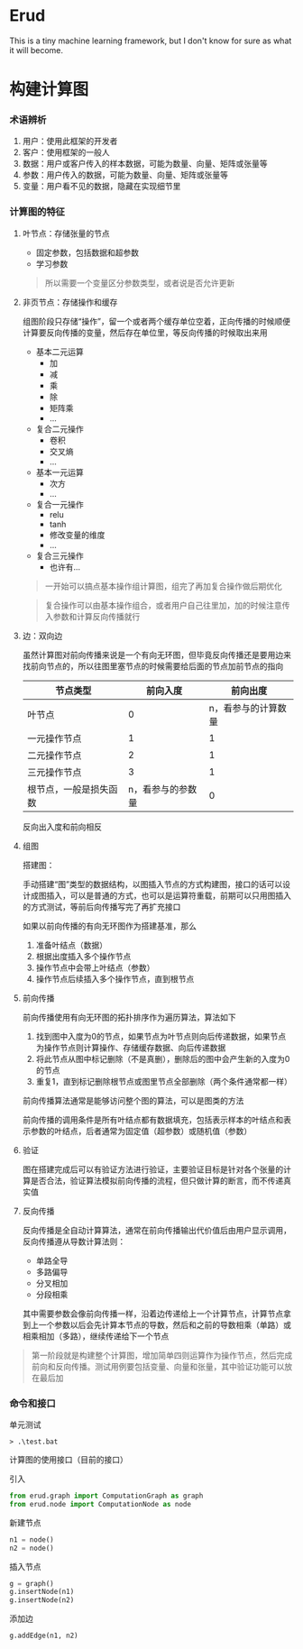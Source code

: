 # Erud
This is a tiny machine learning framework, but I don't know for sure as what it will become.

# 构建计算图

### 术语辨析
1. 用户：使用此框架的开发者
1. 客户：使用框架的一般人
1. 数据：用户或客户传入的样本数据，可能为数量、向量、矩阵或张量等
1. 参数：用户传入的数据，可能为数量、向量、矩阵或张量等
1. 变量：用户看不见的数据，隐藏在实现细节里

### 计算图的特征

1. 叶节点：存储张量的节点
    * 固定参数，包括数据和超参数
    * 学习参数

    > 所以需要一个变量区分参数类型，或者说是否允许更新

2. 非页节点：存储操作和缓存
    
    组图阶段只存储“操作”，留一个或者两个缓存单位空着，正向传播的时候顺便计算要反向传播的变量，然后存在单位里，等反向传播的时候取出来用

    * 基本二元运算
        * 加
        * 减
        * 乘
        * 除
        * 矩阵乘
        * ...
    * 复合二元操作
        * 卷积
        * 交叉熵
        * ...
    * 基本一元运算
        * 次方
        * ...
    * 复合一元操作
        * relu
        * tanh
        * 修改变量的维度
        * ...
    * 复合三元操作
        * 也许有...
    
    > 一开始可以搞点基本操作组计算图，组完了再加复合操作做后期优化

    > 复合操作可以由基本操作组合，或者用户自己往里加，加的时候注意传入参数和计算反向传播就行

3. 边：双向边

    虽然计算图对前向传播来说是一个有向无环图，但毕竟反向传播还是要用边来找前向节点的，所以往图里塞节点的时候需要给后面的节点加前节点的指向

    |节点类型|前向入度|前向出度|
    |-|-|-|
    |叶节点|0|n，看参与的计算数量|
    |一元操作节点|1|1|
    |二元操作节点|2|1|
    |三元操作节点|3|1|
    |根节点，一般是损失函数|n，看参与的参数量|0|

    反向出入度和前向相反

3. 组图

    搭建图：

    手动搭建“图”类型的数据结构，以图插入节点的方式构建图，接口的话可以设计成图插入，可以是普通的方式，也可以是运算符重载，前期可以只用图插入的方式测试，等前后向传播写完了再扩充接口

    如果以前向传播的有向无环图作为搭建基准，那么
    1. 准备叶结点（数据）
    2. 根据出度插入多个操作节点
    3. 操作节点中会带上叶结点（参数）
    4. 操作节点后续插入多个操作节点，直到根节点


4. 前向传播

    前向传播使用有向无环图的拓扑排序作为遍历算法，算法如下

    1. 找到图中入度为0的节点，如果节点为叶节点则向后传递数据，如果节点为操作节点则计算操作、存储缓存数据、向后传递数据
    2. 将此节点从图中标记删除（不是真删），删除后的图中会产生新的入度为0的节点
    3. 重复1，直到标记删除根节点或图里节点全部删除（两个条件通常都一样）

    前向传播算法通常是能够访问整个图的算法，可以是图类的方法
    
    前向传播的调用条件是所有叶结点都有数据填充，包括表示样本的叶结点和表示参数的叶结点，后者通常为固定值（超参数）或随机值（参数）

5. 验证

    图在搭建完成后可以有验证方法进行验证，主要验证目标是针对各个张量的计算是否合法，验证算法模拟前向传播的流程，但只做计算的断言，而不传递真实值

6. 反向传播

    反向传播是全自动计算算法，通常在前向传播输出代价值后由用户显示调用，反向传播遵从导数计算法则：
    
    * 单路全导
    * 多路偏导
    * 分叉相加
    * 分段相乘

    其中需要参数会像前向传播一样，沿着边传递给上一个计算节点，计算节点拿到上一个参数以后会先计算本节点的导数，然后和之前的导数相乘（单路）或相乘相加（多路），继续传递给下一个节点


> 第一阶段就是构建整个计算图，增加简单四则运算作为操作节点，然后完成前向和反向传播。测试用例要包括变量、向量和张量，其中验证功能可以放在最后加

### 命令和接口

单元测试
```bush
> .\test.bat
```

计算图的使用接口（目前的接口）

引入
```python
from erud.graph import ComputationGraph as graph
from erud.node import ComputationNode as node
```

新建节点
```python
n1 = node()
n2 = node()
```

插入节点
```python
g = graph()
g.insertNode(n1)
g.insertNode(n2)
```

添加边
```python
g.addEdge(n1, n2)
```